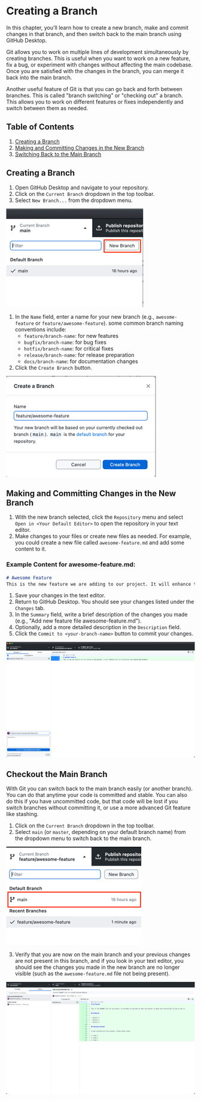 # Creating a Branch

In this chapter, you'll learn how to create a new branch, make and commit changes in that branch, and then switch back to the main branch using GitHub Desktop.

Git allows you to work on multiple lines of development simultaneously by creating branches. This is useful when you want to work on a new feature, fix a bug, or experiment with changes without affecting the main codebase. Once you are satisfied with the changes in the branch, you can merge it back into the main branch.

Another useful feature of Git is that you can go back and forth between branches. This is called "branch switching" or "checking out" a branch. This allows you to work on different features or fixes independently and switch between them as needed.

## Table of Contents

1. [Creating a Branch](#creating-a-branch)
1. [Making and Committing Changes in the New Branch](#making-and-committing-changes-in-the-new-branch)
1. [Switching Back to the Main Branch](#checkout-the-main-branch)

## Creating a Branch

1. Open GitHub Desktop and navigate to your repository.
1. Click on the `Current Branch` dropdown in the top toolbar.
1. Select `New Branch...` from the dropdown menu.

![Image: New branch menu](fig/new-branch.png)

1. In the `Name` field, enter a name for your new branch (e.g., `awesome-feature` or `feature/awesome-feature`). some common branch naming conventions include:
    - `feature/branch-name`: for new features
    - `bugfix/branch-name`: for bug fixes
    - `hotfix/branch-name`: for critical fixes
    - `release/branch-name`: for release preparation
    - `docs/branch-name`: for documentation changes
1. Click the `Create Branch` button.

![Image: branch name menu](fig%2Fbranch-name.png)

## Making and Committing Changes in the New Branch

1. With the new branch selected, click the `Repository` menu and select `Open in <Your Default Editor>` to open the repository in your text editor.
1. Make changes to your files or create new files as needed. For example, you could create a new file called `awesome-feature.md` and add some content to it.

### Example Content for awesome-feature.md:

```markdown
# Awesome Feature
This is the new feature we are adding to our project. It will enhance the user experience and improve performance.

```

1. Save your changes in the text editor.
1. Return to GitHub Desktop. You should see your changes listed under the `Changes` tab.
1. In the `Summary` field, write a brief description of the changes you made (e.g., "Add new feature file awesome-feature.md").
1. Optionally, add a more detailed description in the `Description` field.
1. Click the `Commit to <your-branch-name>` button to commit your changes.

![Image: commit changes to branch](fig/commit-to-branch.png)

## Checkout the Main Branch

With Git you can switch back to the main branch easily (or another branch). You can do that anytime your code is committed and stable. You can also do this if you have uncommitted code, but that code will be lost if you switch branches without committing it, or use a more advanced Git feature like stashing.

1. Click on the `Current Branch` dropdown in the top toolbar.
2. Select `main` (or `master`, depending on your default branch name) from the dropdown menu to switch back to the main branch.

![checkout-main.png](fig/checkout-main.png)

3. Verify that you are now on the main branch and your previous changes are not present in this branch, and if you look in your text editor, you should see the changes you made in the new branch are no longer visible (such as the `awesome-feature.md` file not being present).

![switched-back-to-main.png](fig/switched-back-to-main.png)

